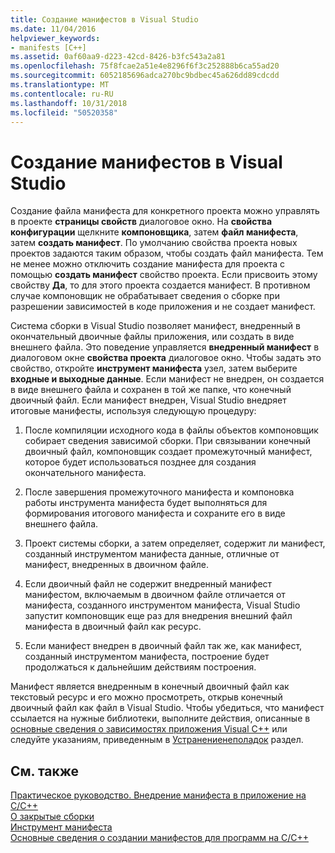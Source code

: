 ```yaml
---
title: Создание манифестов в Visual Studio
ms.date: 11/04/2016
helpviewer_keywords:
- manifests [C++]
ms.assetid: 0af60aa9-d223-42cd-8426-b3fc543a2a81
ms.openlocfilehash: 75f8fcae2a51e4e8296f6f3c252888b6ca55ad20
ms.sourcegitcommit: 6052185696adca270bc9bdbec45a626dd89cdcdd
ms.translationtype: MT
ms.contentlocale: ru-RU
ms.lasthandoff: 10/31/2018
ms.locfileid: "50520358"
---
```

# <a name="manifest-generation-in-visual-studio"></a>Создание манифестов в Visual Studio

Создание файла манифеста для конкретного проекта можно управлять в проекте **страницы свойств** диалоговое окно. На **свойства конфигурации** щелкните **компоновщика**, затем **файл манифеста**, затем **создать манифест**. По умолчанию свойства проекта новых проектов задаются таким образом, чтобы создать файл манифеста. Тем не менее можно отключить создание манифеста для проекта с помощью **создать манифест** свойство проекта. Если присвоить этому свойству **Да**, то для этого проекта создается манифест. В противном случае компоновщик не обрабатывает сведения о сборке при разрешении зависимостей в коде приложения и не создает манифест.

Система сборки в Visual Studio позволяет манифест, внедренный в окончательный двоичные файлы приложения, или создать в виде внешнего файла. Это поведение управляется **внедренный манифест** в диалоговом окне **свойства проекта** диалоговое окно. Чтобы задать это свойство, откройте **инструмент манифеста** узел, затем выберите **входные и выходные данные**. Если манифест не внедрен, он создается в виде внешнего файла и сохранен в той же папке, что конечный двоичный файл. Если манифест внедрен, Visual Studio внедряет итоговые манифесты, используя следующую процедуру:

1. После компиляции исходного кода в файлы объектов компоновщик собирает сведения зависимой сборки. При связывании конечный двоичный файл, компоновщик создает промежуточный манифест, которое будет использоваться позднее для создания окончательного манифеста.

1. После завершения промежуточного манифеста и компоновка работы инструмента манифеста будет выполняться для формирования итогового манифеста и сохраните его в виде внешнего файла.

1. Проект системы сборки, а затем определяет, содержит ли манифест, созданный инструментом манифеста данные, отличные от манифест, внедренных в двоичном файле.

1. Если двоичный файл не содержит внедренный манифест манифестом, включаемым в двоичном файле отличается от манифеста, созданного инструментом манифеста, Visual Studio запустит компоновщик еще раз для внедрения внешний файл манифеста в двоичный файл как ресурс.

1. Если манифест внедрен в двоичный файл так же, как манифест, созданный инструментом манифеста, построение будет продолжаться к дальнейшим действиям построения.

Манифест является внедренным в конечный двоичный файл как текстовый ресурс и его можно просмотреть, открыв конечный двоичный файл как файл в Visual Studio. Чтобы убедиться, что манифест ссылается на нужные библиотеки, выполните действия, описанные в [основные сведения о зависимостях приложения Visual C++](../ide/understanding-the-dependencies-of-a-visual-cpp-application.md) или следуйте указаниям, приведенным в [Устранениенеполадок](../build/troubleshooting-c-cpp-isolated-applications-and-side-by-side-assemblies.md) раздел.

## <a name="see-also"></a>См. также

[Практическое руководство. Внедрение манифеста в приложение на C/C++](../build/how-to-embed-a-manifest-inside-a-c-cpp-application.md)<br/>
[О закрытые сборки](/windows/desktop/SbsCs/about-private-assemblies-)<br/>
[Инструмент манифеста](/windows/desktop/SbsCs/mt-exe)<br/>
[Основные сведения о создании манифестов для программ на C/C++](../build/understanding-manifest-generation-for-c-cpp-programs.md)